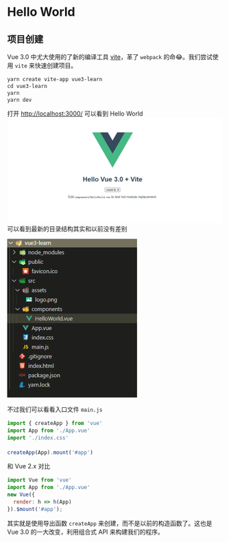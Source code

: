 # Hello World

## 项目创建
Vue 3.0 中尤大使用的了新的编译工具 [vite](https://github.com/vitejs/vite)，革了 `webpack` 的命😂。我们尝试使用 `vite` 来快速创建项目。
```shell
yarn create vite-app vue3-learn
cd vue3-learn
yarn
yarn dev
```
打开 [http://localhost:3000/](http://localhost:3000/) 可以看到 Hello World
![image.png](../images/docs/cli.png)
可以看到最新的目录结构其实和以前没有差别


![image.png](../images/docs/menu.png)


不过我们可以看看入口文件 `main.js`


```javascript
import { createApp } from 'vue'
import App from './App.vue'
import './index.css'

createApp(App).mount('#app')
```
和 Vue 2.x 对比
```javascript
import Vue from 'vue'
import App from './App.vue'
new Vue({
  render: h => h(App)
}).$mount('#app');
```
其实就是使用导出函数 `createApp` 来创建，而不是以前的构造函数了。这也是 Vue 3.0 的一大改变，利用组合式 API 来构建我们的程序。
